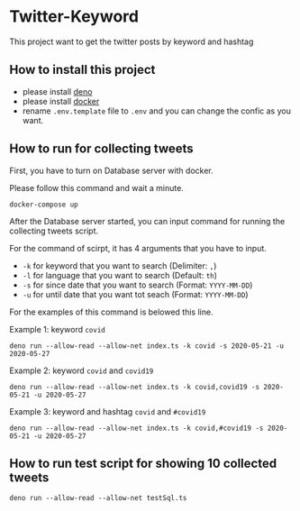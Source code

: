 # Twitter-Keyword

This project want to get the twitter posts by keyword and hashtag

## How to install this project

- please install [deno](https://deno.land/manual/getting_started/installation)
- please install [docker](https://docs.docker.com/get-docker/)
- rename `.env.template` file to `.env` and you can change the confic as you want.

## How to run for collecting tweets

First, you have to turn on Database server with docker.

Please follow this command and wait a minute.

```
docker-compose up
```

After the Database server started, you can input command for running the collecting tweets script.

For the command of scirpt, it has 4 arguments that you have to input.

- `-k` for keyword that you want to search (Delimiter: `,`)
- `-l` for language that you want to search (Default: `th`)
- `-s` for since date that you want to search (Format: `YYYY-MM-DD`)
- `-u` for until date that you want tot seach (Format: `YYYY-MM-DD`)

For the examples of this command is belowed this line.

Example 1: keyword `covid`

```
deno run --allow-read --allow-net index.ts -k covid -s 2020-05-21 -u 2020-05-27
```

Example 2: keyword `covid` and `covid19`

```
deno run --allow-read --allow-net index.ts -k covid,covid19 -s 2020-05-21 -u 2020-05-27
```

Example 3: keyword and hashtag `covid` and `#covid19`

```
deno run --allow-read --allow-net index.ts -k covid,#covid19 -s 2020-05-21 -u 2020-05-27
```

## How to run test script for showing 10 collected tweets

```
deno run --allow-read --allow-net testSql.ts
```
